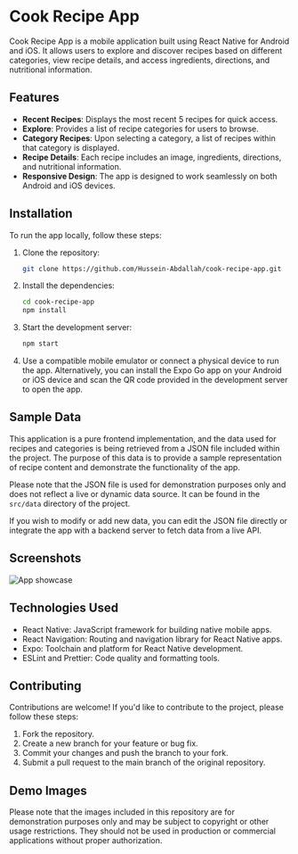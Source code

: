 # Cook Recipe App

Cook Recipe App is a mobile application built using React Native for Android and iOS. It allows users to explore and discover recipes based on different categories, view recipe details, and access ingredients, directions, and nutritional information.

## Features

- **Recent Recipes**: Displays the most recent 5 recipes for quick access.
- **Explore**: Provides a list of recipe categories for users to browse.
- **Category Recipes**: Upon selecting a category, a list of recipes within that category is displayed.
- **Recipe Details**: Each recipe includes an image, ingredients, directions, and nutritional information.
- **Responsive Design**: The app is designed to work seamlessly on both Android and iOS devices.

## Installation

To run the app locally, follow these steps:

1. Clone the repository:
   ```bash
   git clone https://github.com/Hussein-Abdallah/cook-recipe-app.git
   ```
2. Install the dependencies:
   ```bash
   cd cook-recipe-app
   npm install
   ```
3. Start the development server:
   ```bash
   npm start
   ```
4. Use a compatible mobile emulator or connect a physical device to run the app. Alternatively, you can install the Expo Go app on your Android or iOS device and scan the QR code provided in the development server to open the app.

## Sample Data

This application is a pure frontend implementation, and the data used for recipes and categories is being retrieved from a JSON file included within the project. The purpose of this data is to provide a sample representation of recipe content and demonstrate the functionality of the app.

Please note that the JSON file is used for demonstration purposes only and does not reflect a live or dynamic data source. It can be found in the `src/data` directory of the project.

If you wish to modify or add new data, you can edit the JSON file directly or integrate the app with a backend server to fetch data from a live API.

## Screenshots

![App showcase](https://res.cloudinary.com/dv6n26bjx/image/upload/v1686670823/Cook-App/Assets/White_Green_Mobile_Mockup_Photo_Collage_Beauty_Pinterest_Pin_yzbjfc.png)

## Technologies Used

- React Native: JavaScript framework for building native mobile apps.
- React Navigation: Routing and navigation library for React Native apps.
- Expo: Toolchain and platform for React Native development.
- ESLint and Prettier: Code quality and formatting tools.

## Contributing

Contributions are welcome! If you'd like to contribute to the project, please follow these steps:

1. Fork the repository.
2. Create a new branch for your feature or bug fix.
3. Commit your changes and push the branch to your fork.
4. Submit a pull request to the main branch of the original repository.

## Demo Images

Please note that the images included in this repository are for demonstration purposes only and may be subject to copyright or other usage restrictions. They should not be used in production or commercial applications without proper authorization.
